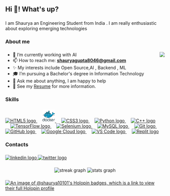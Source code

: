 <h2 align="left">Hi 👋! What's up?</h2>

###

<p align="left">I am Shaurya an Engineering Student from India . I am really enthusiastic about exploring emerging technologies</p>

###

<h3 align="left">About me</h3>

###

<img align="right" height="185" src="https://user-images.githubusercontent.com/74038190/271839856-3b4607a1-1cc6-41f1-926f-892ae880e7a5.gif"  />

###

- 🔭 I’m currently working with AI 
- 📫 How to reach me: **shauryagupta8046@gmail.com**
- ✨ My interests include Open Source,AI , Backend , ML 
- 🎓 I’m pursuing a Bachelor's degree in Information Technology
- 💬 Ask me about anything, I am happy to help
- 📝 See my [Resume](https://drive.google.com/file/d/1iY7PAqcjKKqAwbTPtWEOHXvy_aIOhCa_/view?usp=drive_link) for more information.


###

<h3 align="left">Skills</h3>

###

<div align="left">
  <a href="https://developer.mozilla.org/en-US/docs/Web/HTML" target="_blank" rel="noreferrer">
    <img src="https://cdn.jsdelivr.net/gh/devicons/devicon/icons/html5/html5-original.svg" height="30" alt="HTML5 logo" />
  </a>
  <img width="12" />
  <a href="https://www.docker.com/" target="_blank" rel="noreferrer">
    <img src="https://raw.githubusercontent.com/devicons/devicon/master/icons/docker/docker-original-wordmark.svg" alt="Docker" width="40" height="40"/>
  </a>
  <img width="12" />
  <a href="https://developer.mozilla.org/en-US/docs/Web/CSS" target="_blank" rel="noreferrer">
    <img src="https://cdn.jsdelivr.net/gh/devicons/devicon/icons/css3/css3-original.svg" height="30" alt="CSS3 logo" />
  </a>
  <img width="12" />
  <a href="https://www.python.org/" target="_blank" rel="noreferrer">
    <img src="https://cdn.jsdelivr.net/gh/devicons/devicon/icons/python/python-original.svg" height="30" alt="Python logo" />
  </a>
  <img width="12" />
  <a href="https://isocpp.org/" target="_blank" rel="noreferrer">
    <img src="https://skillicons.dev/icons?i=cpp" height="30" alt="C++ logo" />
  </a>
  <img width="12" />
  <a href="https://www.tensorflow.org/" target="_blank" rel="noreferrer">
    <img src="https://skillicons.dev/icons?i=tensorflow" height="30" alt="TensorFlow logo" />
  </a>
  <img width="12" />
  <a href="https://www.selenium.dev/" target="_blank" rel="noreferrer">
    <img src="https://skillicons.dev/icons?i=selenium" height="30" alt="Selenium logo" />
  </a>
  <img width="12" />
  <a href="https://www.mysql.com/" target="_blank" rel="noreferrer">
    <img src="https://skillicons.dev/icons?i=mysql" height="30" alt="MySQL logo" />
  </a>
  <img width="12" />
  <a href="https://git-scm.com/" target="_blank" rel="noreferrer">
    <img src="https://skillicons.dev/icons?i=git" height="30" alt="Git logo" />
  </a>
  <img width="12" />
  <a href="https://github.com/" target="_blank" rel="noreferrer">
    <img src="https://skillicons.dev/icons?i=github" height="30" alt="GitHub logo" />
  </a>
  <img width="12" />
  <a href="https://cloud.google.com/" target="_blank" rel="noreferrer">
    <img src="https://skillicons.dev/icons?i=gcp" height="30" alt="Google Cloud logo" />
  </a>
  <img width="12" />
  <a href="https://code.visualstudio.com/" target="_blank" rel="noreferrer">
    <img src="https://skillicons.dev/icons?i=vscode" height="30" alt="VS Code logo" />
  </a>
  <img width="12" />
  <a href="https://replit.com/" target="_blank" rel="noreferrer">
    <img src="https://cdn.simpleicons.org/replit/F26207" height="30" alt="Replit logo" />
  </a>
</div>


###

<h3 align="left">Contacts</h3>

###

<div align="left">
  <a href="https://www.linkedin.com/in/shaurya10101/" target="_blank">
    <img src="https://raw.githubusercontent.com/maurodesouza/profile-readme-generator/master/src/assets/icons/social/linkedin/default.svg" width="52" height="40" alt="linkedin logo"  />
  </a>
  <a href="https://twitter.com/Shaurya172" target="_blank">
    <img src="https://raw.githubusercontent.com/maurodesouza/profile-readme-generator/master/src/assets/icons/social/twitter/default.svg" width="52" height="40" alt="twitter logo"  />
  </a>
</div>

###

<div align="center">
  <img src="https://streak-stats.demolab.com?user=Shaurya10101&locale=en&mode=daily&theme=dracula&hide_border=false&border_radius=5" height="150" alt="streak graph"  />
  <img src="https://github-readme-stats.vercel.app/api?username=Shaurya10101&hide_title=false&hide_rank=false&show_icons=true&include_all_commits=true&count_private=true&disable_animations=false&theme=dracula&locale=en&hide_border=false" height="150" alt="stats graph"  />
</div>

###

[![An image of @shaurya10101's Holopin badges, which is a link to view their full Holopin profile](https://holopin.me/shaurya10101)](https://holopin.io/@shaurya10101)

###
